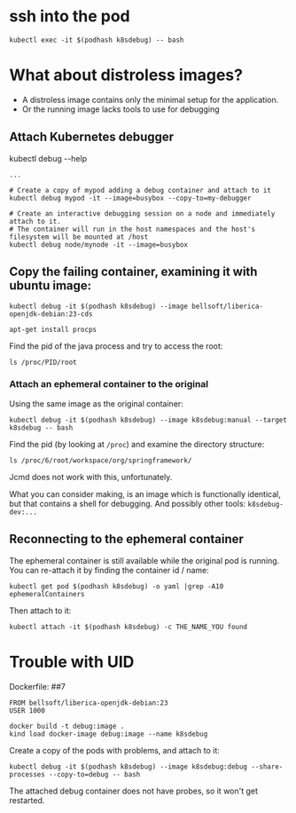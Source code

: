 # ssh into the pod

```shell
kubectl exec -it $(podhash k8sdebug) -- bash
```

# What about distroless images?

- A distroless image contains only the minimal setup for the application.
- Or the running image lacks tools to use for debugging


## Attach Kubernetes debugger

kubectl debug --help

    ...

    # Create a copy of mypod adding a debug container and attach to it
    kubectl debug mypod -it --image=busybox --copy-to=my-debugger
   
    # Create an interactive debugging session on a node and immediately attach to it.
    # The container will run in the host namespaces and the host's filesystem will be mounted at /host
    kubectl debug node/mynode -it --image=busybox

## Copy the failing container, examining it with ubuntu image:

```shell
kubectl debug -it $(podhash k8sdebug) --image bellsoft/liberica-openjdk-debian:23-cds
```

    apt-get install procps    

Find the pid of the java process and try to access the root:

    ls /proc/PID/root


### Attach an ephemeral container to the original

Using the same image as the original container:

```shell
kubectl debug -it $(podhash k8sdebug) --image k8sdebug:manual --target k8sdebug -- bash
```

Find the pid (by looking at `/proc`) and examine the directory structure:

    ls /proc/6/root/workspace/org/springframework/

Jcmd does not work with this, unfortunately. 

What you can consider making, is an image which is functionally identical, but that
contains a shell for debugging. And possibly other tools: `k8sdebug-dev:...`

## Reconnecting to the ephemeral container

The ephemeral container is still available while the original pod is running. 
You can re-attach it by finding the container id / name:

    kubectl get pod $(podhash k8sdebug) -o yaml |grep -A10 ephemeralContainers

Then attach to it:

    kubectl attach -it $(podhash k8sdebug) -c THE_NAME_YOU found

# Trouble with UID

Dockerfile: ##7

    FROM bellsoft/liberica-openjdk-debian:23
    USER 1000

```shell
docker build -t debug:image .
kind load docker-image debug:image --name k8sdebug
```

Create a copy of the pods with problems, and attach to it:

    kubectl debug -it $(podhash k8sdebug) --image k8sdebug:debug --share-processes --copy-to=debug -- bash

The attached debug container does not have probes, so it won't get restarted.